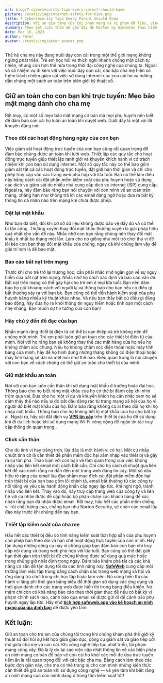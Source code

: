 ```yaml
---
url: blog/7-cybersecurity-tips-every-parent-should-know
picture: /static/img/internet-safety-for-kids.png
title: 7 Cybersecurity Tips Every Parent Should Know
description: Với sự gia tăng của tội phạm mạng và vi phạm dữ liệu, việc giữ an toàn cho con bạn khỏi các mối đe dọa trên internet ngày càng trở nên khó khăn.
summary: Theo một cuộc thăm dò gần đây do Norton by Symantec thực hiện, 60% phụ huynh trên toàn thế giới cho con cái họ truy cập Internet trước 11 tuổi. Ngay cả khi 78% phụ huynh cảm thấy rằng trẻ em hiện phải đối mặt với các mối đe dọa trực tuyến lớn hơn so với 5 năm trước, chỉ 50% kiểm tra lịch sử trình duyệt của con họ và 46% hạn chế quyền truy cập vào một số trang web và ứng dụng nhất định.
date: Mar 10, 2023
author: Peter
avatar: /static/img/peter_avatar.png
---
```

Thế hệ cha mẹ này đang nuôi dạy con cái trong một thế giới mạng không ngừng phát triển. Trẻ em học hỏi và thích nghi nhanh chóng một cách tự nhiên, nhưng còn hơn thế nữa trong thời đại công nghệ của chúng ta. Ngoài vô số nhiệm vụ đi kèm với việc nuôi dạy con cái, các bậc cha mẹ hiện có thêm trách nhiệm giám sát việc sử dụng Internet của con cái họ và hướng dẫn chúng một cách an toàn trên biên giới kỹ thuật số.

## Giữ an toàn cho con bạn khi trực tuyến: Mẹo bảo mật mạng dành cho cha mẹ

Rất may, có một số mẹo bảo mật mạng cơ bản mà mọi phụ huynh nên biết để đảm bảo con cái họ luôn an toàn khi duyệt web.
Dưới đây là một vài lời khuyên đáng nói:

### Theo dõi các hoạt động hàng ngày của con bạn
Việc giám sát hoạt động trực tuyến của con bạn cũng rất quan trọng để đảm bảo chúng được an toàn khi lướt web. Thiết lập các quy tắc cho hoạt động trực tuyến giúp thiết lập ranh giới và khuyến khích hành vi có trách nhiệm khi con bạn sử dụng internet. Một số quy tắc này có thể bao gồm giám sát tất cả các hoạt động trực tuyến, đặt giới hạn thời gian và chỉ cho phép truy cập vào các trang web phù hợp với lứa tuổi.
Bạn có thể làm điều này bằng cách cài đặt phần mềm kiểm soát của phụ huynh hoặc sử dụng các dịch vụ giám sát do nhiều nhà cung cấp dịch vụ internet (ISP) cung cấp. Ngoài ra, hãy đảm bảo rằng bạn nói chuyện với con mình về an toàn trên mạng, chẳng hạn như không trả lời các email đáng ngờ hoặc đưa ra bất kỳ thông tin cá nhân nào trên mạng khi chưa được phép.

### Đặt lại mật khẩu
Như bạn đã biết, đôi khi cơ sở dữ liệu không được bảo vệ đầy đủ và có thể bị tấn công. Thường xuyên thay đổi mật khẩu thường xuyên là giải pháp hiệu quả nhất cho vấn đề này. Nhắc nhở con bạn rằng chúng nên thay đổi mật khẩu ít nhất ba tháng một lần. Làm cho nó giống như một trò chơi thú vị để lôi kéo con bạn thay đổi mật khẩu của chúng, ngay cả khi chúng làm vậy để giải trí hơn là để bảo mật.

### Báo cáo bắt nạt trên mạng
Trước khi cho trẻ trở lại trường học, cần phải nhắc nhở ngắn gọn về sự nguy hiểm của bắt nạt trên mạng. Nhắc nhở họ cách xác định và báo cáo vấn đề. Bắt nạt trên mạng có thể gây hại cho trẻ em ở mọi lứa tuổi. Bạn nên đảm bảo họ giữ khoảng cách với người lạ và thông báo cho bạn nếu có điều gì bất thường xảy ra với bạn bè. Bạn cũng có thể tiến hành kiểm soát của phụ huynh bằng nhiều kỹ thuật khác nhau. Và nếu bạn thấy bất cứ điều gì đáng báo động, hãy đưa họ ra khỏi thông tin nguy hiểm hoặc tình bạn một cách nhẹ nhàng. Bạn muốn sự tin tưởng của con bạn!

### Hãy chú ý đến đồ đạc của bạn
Nhấn mạnh rằng thiết bị điện tử có thể bị can thiệp và trẻ không nên để chúng một mình. Trẻ em phải luôn giữ an toàn cho các thiết bị điện tử của mình. Nói với họ rằng bạn sẽ không thay thế các mặt hàng của họ nếu họ không chăm sóc chúng. Nếu họ không chăm sóc điện thoại hoặc máy tính bảng của mình, hãy để họ hình dung những tháng không có điện thoại hoặc máy tính bảng sẽ dài và mệt mỏi như thế nào. Điều quan trọng là nói chuyện với con bạn về cách chúng có thể giữ an toàn cho thiết bị của mình.

### Giữ mật khẩu an toàn
Nói với con bạn luôn cẩn thận khi sử dụng mật khẩu ở trường hoặc đại học. Thông báo cho họ biết rằng mật khẩu của họ có thể bị đánh cắp khi nhìn trộm qua vai. Đưa cho họ một ví dụ và khuyến khích họ cân nhắc xem họ sẽ cảm thấy thế nào nếu ai đó bắt đầu đăng rác từ trang mạng xã hội của họ vì người đó biết mật khẩu của họ. Đảm bảo rằng không có ai theo dõi họ khi họ nhập mật khẩu. Thông báo cho họ không tiết lộ mật khẩu của họ cho bất kỳ ai. Ngoài ra, hãy cài đặt dịch vụ **[VPN tin cậy](https://cybernews.com/best-vpn/)** trên thiết bị của họ để sử dụng khi đi du lịch hoặc khi sử dụng mạng Wi-Fi công cộng để ngăn tin tặc truy cập thông tin quan trọng .

### Click cẩn thận
Cho dù tinh vi hay trắng trợn, lừa đảo là một hành vi có hại. Một cú nhấp chuột tình cờ là cần thiết để phần mềm độc hại xâm nhập vào thiết bị và gây ra sự tàn phá. Thảo luận với con bạn về tầm quan trọng của việc không nhấp vào liên kết email một cách bất cẩn. Chỉ cho họ cách di chuột qua liên kết để xác minh rằng nó dẫn đến một trang web đáng tin cậy. Một số dấu hiệu rõ ràng của email lừa đảo nhằm mục đích cài đặt phần mềm độc hại trên thiết bị của bạn bao gồm lỗi chính tả, email bất thường từ các công ty nổi tiếng và yêu cầu hành động khẩn cấp ngay lập tức. Khi nghi ngờ, tránh nhấp vào liên kết. Thay vào đó, hãy truy cập trang web của công ty và liên hệ với cá nhân được đề cập hoặc bộ phận chăm sóc khách hàng để xác nhận rằng bạn đã nhận được email. Rất may, hầu hết các phần mềm chống vi-rút chất lượng cao, chẳng hạn như Norton Security, sẽ chặn các email lừa đảo này trước khi chúng đến tay bạn.

### Thiết lập kiểm soát của cha mẹ
Hầu hết các thiết bị đều có tính năng kiểm soát tích hợp sẵn của phụ huynh cho phép bạn theo dõi và hạn chế hoạt động trực tuyến của con mình. Hãy tận dụng những công cụ này vì chúng giúp bạn đảm bảo con bạn chỉ truy cập nội dung và trang web phù hợp với lứa tuổi. Bạn cũng có thể đặt giới hạn thời gian trên thiết bị để chúng không được sử dụng quá mức hoặc trong những giờ nhất định trong ngày. Đảm bảo khám phá tất cả các khả năng có sẵn để tận dụng tối đa các tính năng này. **[SafeWeb](https://safeweb.app/en/)** cung cấp môi trường làm việc tập trung bằng cách chặn các trang web mạng xã hội và ứng dụng trò chơi trong khi học tập hoặc làm việc. Nó cũng hiển thị các hành vi lãng phí thời gian bằng biểu đồ thời gian sử dụng các ứng dụng và thời gian dành cho các trang web được hiển thị trong bảng điều khiển. Nó thậm chí còn có khả năng báo cáo theo thời gian thực để nếu có bất kỳ vi phạm chính sách nào, cảnh báo qua email sẽ được gửi đi để cảnh báo phụ huynh ngay lập tức. Hãy nhớ **[tích hợp safeweb.app vào kế hoạch an ninh mạng của gia đình bạn](https://safeweb.app/en/download/)** để được yên tâm.

## Kết luận:  
Giữ an toàn cho trẻ em của chúng tôi trong khi chúng khám phá thế giới kỹ thuật số đòi hỏi sự kết hợp giữa giáo dục, công cụ giám sát và giao tiếp cởi mở giữa cha mẹ và con cái. Khi công nghệ tiếp tục phát triển, tội phạm mạng cũng vậy. Đó là lý do tại sao việc cập nhật thông tin về các biện pháp an ninh mạng cơ bản để bảo vệ con cái họ khỏi các mối đe dọa trực tuyến tiềm ẩn là rất quan trọng đối với các bậc cha mẹ.
Bằng cách làm theo các bước đơn giản này, cha mẹ có thể trang bị cho con mình những kiến thức cần thiết để giữ an toàn khi sử dụng công nghệ — và yên tâm khi biết rằng an ninh mạng của con mình đang ở trong tầm kiểm soát tốt!
